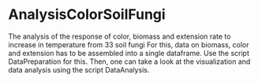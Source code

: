 # AnalysisColorSoilFungi
The analysis of the response of color, biomass and extension rate to increase in temperature from 33 soil fungi
For this, data on biomass, color and extension has to be assembled into a single dataframe. Use the script DataPreparation for this.
Then, one can take a look at the visualization and data analysis using the script DataAnalysis.
